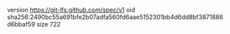version https://git-lfs.github.com/spec/v1
oid sha256:2490bc55a691bfe2b07adfa560fd6aae5152301bb4d6dd8bf3871886d6bbaf59
size 722
